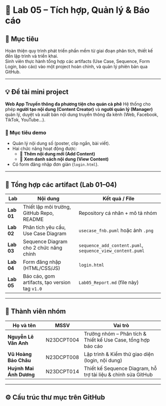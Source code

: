 
# 🧾 Lab 05 – Tích hợp, Quản lý & Báo cáo

## 🎯 Mục tiêu
Hoàn thiện quy trình phát triển phần mềm từ giai đoạn phân tích, thiết kế đến lập trình và triển khai.  
Sinh viên thực hành tổng hợp các artifacts (Use Case, Sequence, Form Login, báo cáo) vào một project hoàn chỉnh, và quản lý phiên bản qua GitHub.

---

## 💡 Đề tài mini project
**Web App Truyền thông đa phương tiện cho quán cà phê** 
Hệ thống cho phép **người tạo nội dung (Content Creator)** và **người quản lý (Manager)** quản lý, duyệt và xuất bản nội dung truyền thông đa kênh (Web, Facebook, TikTok, YouTube…).

### 🎯 Mục tiêu demo
- Quản lý nội dung số (poster, clip ngắn, bài viết).  
- Hai chức năng hoạt động được:
  - 📝 **Thêm nội dung mới (Add Content)**
  - 👀 **Xem danh sách nội dung (View Content)**
- Có form đăng nhập đơn giản (`login.html`).

---

## 🧩 Tổng hợp các artifact (Lab 01–04)

| **Lab** | **Nội dung** | **Kết quả / File** |
|----------|---------------|--------------------|
| **Lab 01** | Thiết lập môi trường, GitHub Repo, README | Repository cá nhân + mô tả nhóm |
| **Lab 02** | Phân tích yêu cầu, Use Case Diagram | `usecase_fnb.puml` hoặc ảnh `.png` |
| **Lab 03** | Sequence Diagram cho 2 chức năng chính | `sequence_add_content.puml`, `sequence_view_content.puml` |
| **Lab 04** | Form đăng nhập (HTML/CSS/JS) | `login.html` |
| **Lab 05** | Báo cáo, gom artifacts, tạo version tag `v1.0` | `Lab05_Report.md` (file này) |

---

## 👥 Thành viên nhóm

| Họ và tên | MSSV | Vai trò |
|------------|------|----------|
| **Nguyễn Lê Vân Anh** | N23DCPT004 | Trưởng nhóm – Phân tích & Thiết kế Use Case, tổng hợp báo cáo |
| **Vũ Hoàng Bảo Châu** | N23DCPT008 | Lập trình & Kiểm thử giao diện (login, nội dung) |
| **Huỳnh Mai Ánh Dương** | N23DCPT014 | Thiết kế Sequence Diagram, hỗ trợ tài liệu & chỉnh sửa GitHub |

---

## ⚙️ Cấu trúc thư mục trên GitHub

